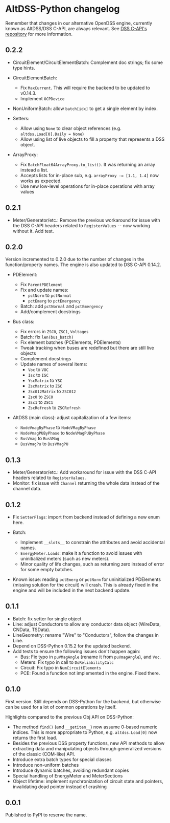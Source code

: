 # AltDSS-Python changelog

Remember that changes in our alternative OpenDSS engine, currently known as AltDSS/DSS C-API, are always
relevant. See [DSS C-API's repository](https://github.com/dss-extensions/dss_capi/) for more information.

## 0.2.2

- CircuitElement/CircuitElementBatch: Complement doc strings; fix some type hints.
- CircuitElementBatch: 
    - Fix `MaxCurrent`. This will require the backend to be updated to v0.14.3.
    - Implement `OCPDevice`

- NonUniformBatch: allow `batch[idx]` to get a single element by index.
- Setters: 
    - Allow using `None` to clear object references (e.g. `altdss.Load[0].Daily = None`)
    - Allow using list of live objects to fill a property that represents a DSS object.
- ArrayProxy: 
    - Fix `BatchFloat64ArrayProxy.to_list()`. It was returning an array instead a list.
    - Accepts lists for in-place sub, e.g. `arrayProxy -= [1.1, 1.4]` now works as expected.
    - Use new low-level operations for in-place operations with array values


## 0.2.1

- Meter/Generator/etc.: Remove the previous workaround for issue with the DSS C-API headers related to `RegisterValues` -- now working without it. Add test.

## 0.2.0

Version incremented to 0.2.0 due to the number of changes in the function/property names. The engine is also updated to DSS C-API 0.14.2.

- PDElement: 
    - Fix `ParentPDElement`
    - Fix and update names:
        - `pctNorm` to `pctNormal`
        - `pctEmerg` to `pctEmergency`
    - Batch: add `pctNormal` and `pctEmergency`
    - Add/complement docstrings

- Bus class: 
    - Fix errors in `ZSC0`, `ZSC1`, `Voltages`
    - Batch: fix `len(bus_batch)`
    - Fix element batches (PCElements, PDElements)
    - Tweak tracking when buses are redefined but there are still live objects
    - Complement docstrings
    - Update names of several items:
        - `Voc` to `VOC`
        - `Isc` to `ISC`
        - `YscMatrix` to `YSC`
        - `ZscMatrix` to `ZSC`
        - `Zsc012Matrix` to `ZSC012`
        - `Zsc0` to `ZSC0`
        - `Zsc1` to `ZSC1`
        - `ZscRefresh` to `ZSCRefresh`

- AltDSS (main class): adjust capitalization of a few items:
    - `NodeVmagByPhase` to `NodeVMagByPhase`
    - `NodeVmagPUByPhase` to `NodeVMagPUByPhase`
    - `BusVmag` to `BusVMag`
    - `BusVmagPu` to `BusVMagPU`


## 0.1.3

- Meter/Generator/etc.: Add workaround for issue with the DSS C-API headers related to `RegisterValues`.
- Monitor: fix issue with `Channel` returning the whole data instead of the channel data.

## 0.1.2

- Fix `SetterFlags`: import from backend instead of defining a new enum here.
- Batch:
    - Implement `__slots__` to constrain the attributes and avoid accidental names.
    - `EnergyMeter.Loads`: make it a function to avoid issues with uninitialized meters (such as new meters).
    - Minor quality of life changes, such as returning zero instead of error for some empty batches.

- Known issue: reading `pctEmerg` or `pctNorm` for uninitialized PDElements (missing solution for the circuit) will crash. This is already fixed in the engine and will be included in the next backend update.


## 0.1.1

- Batch: fix setter for single object
- Line: adjust Conductors to allow any conductor data object (WireData, CNData, TSData).
- LineGeometry: rename "Wire" to "Conductors", follow the changes in Line.
- Depend on DSS-Python 0.15.2 for the updated backend.
- Add tests to ensure the following issues don't happen again:
    - Bus: Fix typo in `puVMagAngle` (rename it from `puVmagAngle`), and `Voc`.
    - Meters: Fix typo in call to `DoReliabilityCalc`
    - Circuit: Fix typo in `NumCircuitElements`
    - PCE: Found a function not implemented in the engine. Fixed there.

## 0.1.0

First version. Still depends on DSS-Python for the backend, but otherwise can be used for a lot of common operations by itself.

Highlights compared to the previous Obj API on DSS-Python:

- The method `find()` (and `__getitem__`) now assume 0-based numeric indices. This is more appropriate to Python, e.g. `altdss.Load[0]` now returns the first load.
- Besides the previous DSS property functions, new API methods to allow extracting data and manipulating objects through generalized versions of the classic (COM-like) API.
- Introduce extra batch types for special classes
- Introduce non-uniform batches
- Introduce dynamic batches, avoiding redundant copies
- Special handling of EnergyMeter and MeterSections
- Object lifetime: implement synchronization of circuit state and pointers, invalidating dead pointer instead of crashing


 ## 0.0.1

 Published to PyPI to reserve the name.
